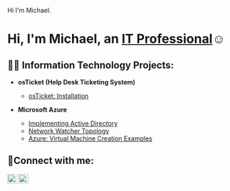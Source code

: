 Hi I'm Michael.
<h1>Hi, I'm Michael, an <a href="www.linkedin.com/in/michael-l-211413265"
>IT Professional</a>☺</h1>

<h2>👨‍💻 Information Technology Projects:</h2>

- <b>osTicket (Help Desk Ticketing System)</b>
  - [osTicket: Installation](https://github.com/TheSimpleFella/osticket-installation.git)
  
  
- <b>Microsoft Azure</b>
  - [Implementing Active Directory](https://github.com/TheSimpleFella/Active-Directory.git)
  - [Network Watcher Topology](https://github.com/TheSimpleFella/Network-Watcher-Topology.git)
  - [Azure: Virtual Machine Creation Examples](https://github.com/)
 
<h2>🤳Connect with me:</h2>

[<img align="left" alt="Michael | LinkedIn" width="22px" src="https://cdn.jsdelivr.net/npm/simple-icons@v3/icons/linkedin.svg" />][linkedin]
[<img align="center" alt="Michael | Youtube" width="22px" src="https://cdn.jsdelivr.net/npm/simple-icons@v3/icons/youtube.svg" />][youtube]

[linkedin]: https://linkedin.com/in/michael-l-211413265
[Youtube]: http://youtube.com/@mike-km2sg
